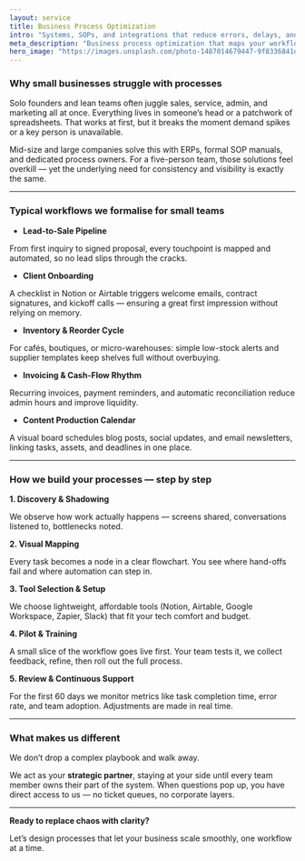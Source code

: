 ```yaml
---
layout: service
title: Business Process Optimization
intro: "Systems, SOPs, and integrations that reduce errors, delays, and operational drag."
meta_description: "Business process optimization that maps your workflows, automates the repeatable, and keeps teams accountable."
hero_image: "https://images.unsplash.com/photo-1487014679447-9f8336841d58?auto=format&fit=crop&w=2000&q=80"
---
```


### Why small businesses struggle with processes

Solo founders and lean teams often juggle sales, service, admin, and marketing all at once. Everything lives in someone’s head or a patchwork of spreadsheets. That works at first, but it breaks the moment demand spikes or a key person is unavailable.

Mid-size and large companies solve this with ERPs, formal SOP manuals, and dedicated process owners. For a five-person team, those solutions feel overkill — yet the underlying need for consistency and visibility is exactly the same.

---

### Typical workflows we formalise for small teams

- **Lead-to-Sale Pipeline**

From first inquiry to signed proposal, every touchpoint is mapped and automated, so no lead slips through the cracks.

- **Client Onboarding**

A checklist in Notion or Airtable triggers welcome emails, contract signatures, and kickoff calls — ensuring a great first impression without relying on memory.

- **Inventory & Reorder Cycle**

For cafés, boutiques, or micro-warehouses: simple low-stock alerts and supplier templates keep shelves full without overbuying.

- **Invoicing & Cash-Flow Rhythm**

Recurring invoices, payment reminders, and automatic reconciliation reduce admin hours and improve liquidity.

- **Content Production Calendar**

A visual board schedules blog posts, social updates, and email newsletters, linking tasks, assets, and deadlines in one place.

---

### How we build your processes — step by step

**1. Discovery & Shadowing**

We observe how work actually happens — screens shared, conversations listened to, bottlenecks noted.

**2. Visual Mapping**

Every task becomes a node in a clear flowchart. You see where hand-offs fail and where automation can step in.

**3. Tool Selection & Setup**

We choose lightweight, affordable tools (Notion, Airtable, Google Workspace, Zapier, Slack) that fit your tech comfort and budget.

**4. Pilot & Training**

A small slice of the workflow goes live first. Your team tests it, we collect feedback, refine, then roll out the full process.

**5. Review & Continuous Support**

For the first 60 days we monitor metrics like task completion time, error rate, and team adoption. Adjustments are made in real time.

---

### What makes us different

We don’t drop a complex playbook and walk away.

We act as your **strategic partner**, staying at your side until every team member owns their part of the system. When questions pop up, you have direct access to us — no ticket queues, no corporate layers.

---

**Ready to replace chaos with clarity?**

Let’s design processes that let your business scale smoothly, one workflow at a time.